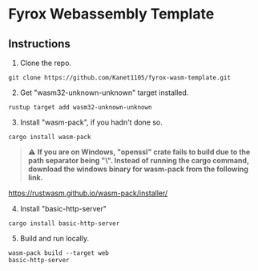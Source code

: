 # Fyrox Webassembly Template
## Instructions

1. Clone the repo. 
```
git clone https://github.com/Kanet1105/fyrox-wasm-template.git
```

2. Get "wasm32-unknown-unknown" target installed. 
```
rustup target add wasm32-unknown-unknown
```

3. Install "wasm-pack", if you hadn't done so.
```
cargo install wasm-pack
```
> :warning: **If you are on Windows, "openssl" crate fails to build
>  due to the path separator being "\\". Instead of running the cargo command,
>  download the windows binary for wasm-pack from the following link.**

https://rustwasm.github.io/wasm-pack/installer/

4. Install "basic-http-server"
```
cargo install basic-http-server
```

5. Build and run locally.
```
wasm-pack build --target web
basic-http-server
```
